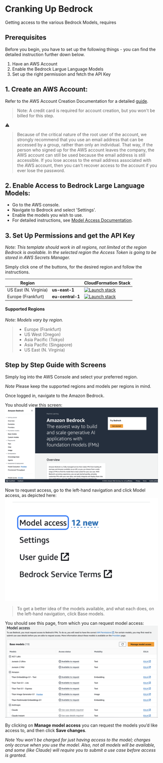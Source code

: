 # Cranking Up Bedrock

Getting access to the various Bedrock Models, requires 

## Prerequisites

Before you begin, you have to set up the following things - you can find the detailed instruction further down below.

1. Have an AWS Account
1. Enable the Bedrock Largue Language Models
1. Set up the right permission and fetch the API Key



## 1. **Create an AWS Account:**
    
 Refer to the AWS Account Creation Documentation for a detailed [guide](https://docs.aws.amazon.com/accounts/latest/reference/manage-acct-creating.html).

>Note: A credit card is required for account creation, but you won't be billed for this step.


:warning:

> Because of the critical nature of the root user of the account, we strongly recommend that you use an email address that can be accessed by a group, rather than only an individual. That way, if the person who signed up for the AWS account leaves the company, the AWS account can still be used because the email address is still accessible. If you lose access to the email address associated with the AWS account, then you can't recover access to the account if you ever lose the password.




## 2. **Enable Access to Bedrock Large Language Models:**
    
*   Go to the AWS console.
*   Navigate to Bedrock and select 'Settings'.
*   Enable the models you wish to use.
*   For detailed instructions, see [Model Access Documentation](https://docs.aws.amazon.com/bedrock/latest/userguide/model-access.html).

## 3. Set Up Permissions and get the API Key
    
*Note: This template should work in all regions, not limited ot the region Bedrock is available. In the selected region the Access Token is going to be stored in AWS Secrets Manager.*

Simply click one of the buttons, for the desired region and follow the instructions.

| Region |     | CloudFormation Stack |
| ---    | --- | --- |
| US East (N. Virginia) | **us-east-1** | [![Launch stack](https://s3.amazonaws.com/cloudformation-examples/cloudformation-launch-stack.png)](https://us-east-1.console.aws.amazon.com/cloudformation/home?region=us-east-1#/stacks/new?stackName=ContentfulBedrockIntegration&templateURL=https://raw.githubusercontent.com/AndreBaumeier/contentful-bedrock/main/bedrock.yml) |
| Europe (Frankfurt) | **eu-central-1** | [![Launch stack](https://s3.amazonaws.com/cloudformation-examples/cloudformation-launch-stack.png)](https://eu-central-1.console.aws.amazon.com/cloudformation/home?region=eu-central-1#/stacks/new?stackName=ContentfulBedrockIntegration&templateURL=https://raw.githubusercontent.com/AndreBaumeier/contentful-bedrock/main/bedrock.yml) |

#### Supported Regions
*Note: Models vary by region.*

>- Europe (Frankfurt)
>- US West (Oregon)
>- Asia Pacific (Tokyo)
>- Asia Pacific (Singapore)
>- US East (N. Virginia)



## Step by Step Guide with Screens

Simply log into the AWS Console and select your preferred region.

*Note* Please keep the supported regions and models per regions in mind.

Once logged in, navigate to the Amazon Bedrock.

You should view this screen:
![Screenshot of the Amazon Bedrock Screen](./instructions/start.png)

Now to request access, go to the left-hand navigation and click Model access, as depicted here:
![Screenshot of a the Model Acess section on the start page.](./instructions/access.png)


>To get a better idea of the models available, and what each does, on the left-hand navigation, click Base models.

You should see this page, from which you can request model access:
![Screenshot of the model selection screen](./instructions/overview.png)

By clicking on **Manage model access** you can request the models you’d like access to, and then click **Save changes**.


*Note You won’t be charged for just having access to the model; charges only accrue when you use the model. Also, not all models will be available, and some (like Claude) will require you to submit a use case before access is granted.*
